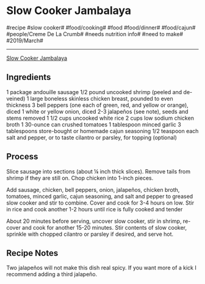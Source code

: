 # Slow Cooker Jambalaya
#recipe #slow cooker# #food/cooking# #food #food/dinner# #food/cajun# #people/Creme De La Crumb# #needs nutrition info# #need to make# #2019/March#
- - - -
[Slow Cooker Jambalaya](https://www.lecremedelacrumb.com/slow-cooker-jambalaya/)

## Ingredients
1 package andouille sausage
1/2 pound uncooked shrimp (peeled and de-veined)
1 large boneless skinless chicken breast, pounded to even thickness
3 bell peppers (one each of green, red, and yellow or orange), diced
1 white or yellow onion, diced
2-3 jalapeños (see note), seeds and stems removed
1 1/2 cups uncooked white rice
2 cups low sodium chicken broth
1 30-ounce can crushed tomatoes
1 tablespoon minced garlic
3 tablespoons store-bought or homemade cajun seasoning
1/2 teaspoon each salt and pepper, or to taste
cilantro or parsley, for topping (optional)

## Process
Slice sausage into sections (about ¼ inch thick slices). Remove tails from shrimp if they are still on. Chop chicken into 1-inch pieces.

Add sausage, chicken, bell peppers, onion, jalapeños, chicken broth, tomatoes, minced garlic, cajun seasoning, and salt and pepper to greased slow cooker and stir to combine. Cover and cook for 3-4 hours on low. Stir in rice and cook another 1-2 hours until rice is fully cooked and tender

About 20 minutes before serving, uncover slow cooker, stir in shrimp, re-cover and cook for another 15-20 minutes. Stir contents of slow cooker, sprinkle with chopped cilantro or parsley if desired, and serve hot.

## Recipe Notes
Two jalapeños will not make this dish real spicy. If you want more of a kick I recommend adding a third jalapeño.
